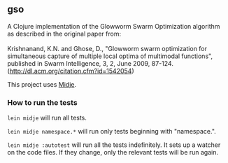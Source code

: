 ## gso
A Clojure implementation of the Glowworm Swarm Optimization
algorithm as described in the original paper from:
<br><br>
Krishnanand, K.N. and Ghose, D.,
"Glowworm swarm optimization for simultaneous capture of multiple local optima
of multimodal functions", published in Swarm Intelligence,
3, 2, June 2009, 87-124. (http://dl.acm.org/citation.cfm?id=1542054)
<br>

This project uses [Midje](https://github.com/marick/Midje/).

### How to run the tests

`lein midje` will run all tests.

`lein midje namespace.*` will run only tests beginning with "namespace.".

`lein midje :autotest` will run all the tests indefinitely. It sets up a
watcher on the code files. If they change, only the relevant tests will be
run again.